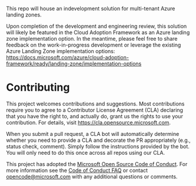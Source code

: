 This repo will house an indevelopment solution for multi-tenant Azure landing zones. 

Upon completion of the development and engineering review, this solution will likely be featured in the Cloud Adoption Framework as an Azure landing zone implementation option.
In the meantime, please feel free to share feedback on the work-in-progress development or leverage the existing Azure Landing Zone implementation options: https://docs.microsoft.com/azure/cloud-adoption-framework/ready/landing-zone/implementation-options

# Contributing

This project welcomes contributions and suggestions.  Most contributions require you to agree to a
Contributor License Agreement (CLA) declaring that you have the right to, and actually do, grant us
the rights to use your contribution. For details, visit https://cla.opensource.microsoft.com.

When you submit a pull request, a CLA bot will automatically determine whether you need to provide
a CLA and decorate the PR appropriately (e.g., status check, comment). Simply follow the instructions
provided by the bot. You will only need to do this once across all repos using our CLA.

This project has adopted the [Microsoft Open Source Code of Conduct](https://opensource.microsoft.com/codeofconduct/).
For more information see the [Code of Conduct FAQ](https://opensource.microsoft.com/codeofconduct/faq/) or
contact [opencode@microsoft.com](mailto:opencode@microsoft.com) with any additional questions or comments.
